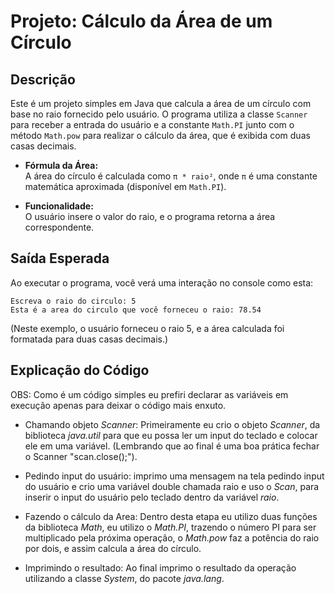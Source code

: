 # Projeto: Cálculo da Área de um Círculo

## Descrição

Este é um projeto simples em Java que calcula a área de um círculo com base no raio fornecido pelo usuário. O programa utiliza a classe `Scanner` para receber a entrada do usuário e a constante `Math.PI` junto com o método `Math.pow` para realizar o cálculo da área, que é exibida com duas casas decimais.

- **Fórmula da Área:**  
  A área do círculo é calculada como `π * raio²`, onde `π` é uma constante matemática aproximada (disponível em `Math.PI`).

- **Funcionalidade:**  
  O usuário insere o valor do raio, e o programa retorna a área correspondente.

## Saída Esperada

Ao executar o programa, você verá uma interação no console como esta:

```
Escreva o raio do circulo: 5
Esta é a area do circulo que você forneceu o raio: 78.54
```

(Neste exemplo, o usuário forneceu o raio 5, e a área calculada foi formatada para duas casas decimais.)

## Explicação do Código

OBS: Como é um código simples eu prefiri declarar as variáveis em execução apenas para deixar o código mais enxuto.

- Chamando objeto *Scanner*: Primeiramente eu crio o objeto *Scanner*, da biblioteca *java.util* para que eu possa ler um input do teclado e colocar ele em uma variável. (Lembrando que ao final é uma boa prática fechar o Scanner "scan.close();").

- Pedindo input do usuário: imprimo uma mensagem na tela pedindo input do usuário e crio uma variável double chamada raio e uso o *Scan*, para inserir o input do usuário pelo teclado dentro da variável *raio*.

- Fazendo o cálculo da Area: Dentro desta etapa eu utilizo duas funções da biblioteca *Math*, eu utilizo o *Math.PI*, trazendo o número PI para ser multiplicado pela próxima operação, o *Math.pow* faz a potência do raio por dois, e assim calcula a área do círculo.

- Imprimindo o resultado: Ao final imprimo o resultado da operação utilizando a classe *System*, do pacote *java.lang*.